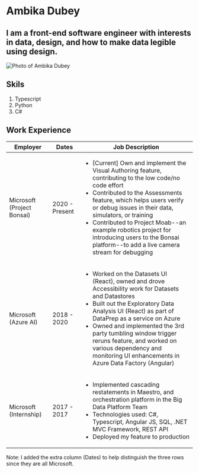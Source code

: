 # Ambika Dubey
## I am a front-end software engineer with interests in data, design, and how to make data legible using design.

![Photo of Ambika Dubey](/Ambika_Dubey.png "Photo of Ambika Dubey")

## Skils
1. Typescript
2. Python
3. C#

## Work Experience 
| Employer                    | Dates          |  Job Description                                  |
| --------------------------- | -------------- |-------------------------------------------------- |
| Microsoft (Project Bonsai)  | 2020 - Present | <ul><li>[Current] Own and implement the Visual Authoring feature, contributing to the low code/no code effort</li><li>Contributed to the Assessments feature, which helps users verify or debug issues in their data, simulators, or training</li><li>Contributed to Project Moab--an example robotics project for introducing users to the Bonsai platform--to add a live camera stream for debugging</li></ul>        |
| Microsoft (Azure AI)        | 2018 - 2020    | <ul><li>Worked on the Datasets UI (React), owned and drove Accessibility work for Datasets and Datastores</li><li>Built out the Exploratory Data Analysis UI (React) as part of DataPrep as a service on Azure</li><li>Owned and implemented the 3rd party tumbling window trigger reruns feature, and worked on various dependency and monitoring UI enhancements in Azure Data Factory (Angular)</li></ul>       |
| Microsoft (Internship)      | 2017 - 2017    | <ul><li>Implemented cascading restatements in Maestro, and orchestration platform in the Big Data Platform Team</li><li>Technologies used: C#, Typescript, Angular JS, SQL, .NET MVC Framework, REST API</li><li>Deployed my feature to production</li></ul> |

Note: I added the extra column (Dates) to help distinguish the three rows since they are all Microsoft.
